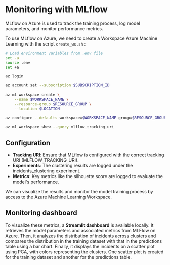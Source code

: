 # Monitoring with MLflow

MLflow on Azure is used to track the training process, log model parameters, and monitor performance metrics.

To use MLflow on Azure, we need to create a Workspace Azure Machine Learning with the script <code>create_ws.sh</code> :

```bash
# Load environment variables from .env file
set -a
source .env
set +a

az login

az account set --subscription $SUBSCRIPTION_ID

az ml workspace create \
    --name $WORKSPACE_NAME \
    --resource-group $RESOURCE_GROUP \
    --location $LOCATION

az configure --defaults workspace=$WORKSPACE_NAME group=$RESOURCE_GROUP location=$LOCATION 

az ml workspace show --query mlflow_tracking_uri
```

## Configuration

- **Tracking URI**: Ensure that MLflow is configured with the correct tracking URI (MLFLOW_TRACKING_URI).
- **Experiments**: The clustering results are logged under the incidents_clustering experiment.
- **Metrics**: Key metrics like the silhouette score are logged to evaluate the model's performance.

We can visualize the results and monitor the model training process by access to the Azure Machine Learning Workspace.

## Monitoring dashboard 

To visualize these metrics, a **Streamlit dashboard** is available locally. It retrieves the model parameters and associated metrics from MLFlow on Azure. Then, it analyzes the distribution of incidents across clusters and compares the distribution in the training dataset with that in the predictions table using a bar chart. Finally, it displays the incidents on a scatter plot using PCA, with colors representing the clusters. One scatter plot is created for the training dataset and another for the predictions table.
